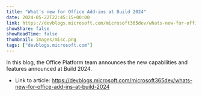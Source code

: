 ```yaml
---
title: "What’s new for Office Add-ins at Build 2024"
date: 2024-05-22T22:45:15+00:00
link: https://devblogs.microsoft.com/microsoft365dev/whats-new-for-office-add-ins-at-build-2024
showShare: false
showReadTime: false
thumbnail: images/misc.png
tags: ["devblogs.microsoft.com"]
---
```

In this blog, the Office Platform team announces the new capabilities and features announced at Build 2024.

- Link to article: https://devblogs.microsoft.com/microsoft365dev/whats-new-for-office-add-ins-at-build-2024
